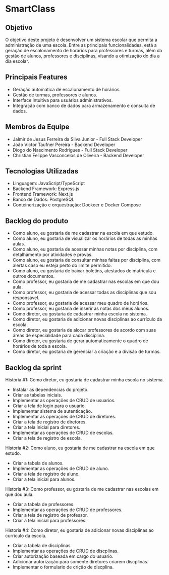 # SmartClass

## Objetivo

O objetivo deste projeto é desenvolver um sistema escolar que permita a
administração de uma escola. Entre as principais funcionalidades, está a
geração de escalonamento de horários para professores e turmas, além da gestão
de alunos, professores e disciplinas, visando a otimização do dia a dia
escolar.

## Principais Features

- Geração automática de escalonamento de horários.
- Gestão de turmas, professores e alunos.
- Interface intuitiva para usuários administrativos.
- Integração com banco de dados para armazenamento e consulta de dados.

## Membros da Equipe

- Jalmir de Jesus Ferreira da Silva Junior - Full Stack Developer
- João Victor Taufner Pereira - Backend Developer
- Diogo do Nascimento Rodrigues - Full Stack Developer
- Christian Felippe Vasconcelos de Oliveira - Backend Developer

## Tecnologias Utilizadas

- Linguagem: JavaScript/TypeScript
- Backend Framework: Express.js
- Frontend Framework: Next.js
- Banco de Dados: PostgreSQL
- Conteinerização e orquestração: Dockeer e Docker Compose

## Backlog do produto
- Como aluno, eu gostaria de me cadastrar na escola em que estudo.
- Como aluno, eu gostaria de visualizar os horários de todas as minhas aulas.
- Como aluno, eu gostaria de acessar minhas notas por disciplina, com detalhamento por atividades e provas.
- Como aluno, eu gostaria de consultar minhas faltas por disciplina, com alertas caso eu esteja perto do limite permitido.
- Como aluno, eu gostaria de baixar boletins, atestados de matrícula e outros documentos.
- Como professor, eu gostaria de me cadastrar nas escolas em que dou aula.
- Como professor, eu gostaria de acessar todas as disciplinas que sou responsável.
- Como professor, eu gostaria de acessar meu quadro de horários.
- Como professor, eu gostaria de inserir as notas dos meus alunos.
- Como diretor, eu gostaria de cadastrar minha escola no sistema.
- Como diretor, eu gostaria de adicionar novas disciplinas ao currículo da escola.
- Como diretor, eu gostaria de alocar professores de acordo com suas áreas de especialidade para cada disciplina.
- Como diretor, eu gostaria de gerar automaticamente o quadro de horários de toda a escola.
- Como diretor, eu gostaria de gerenciar a criação e a divisão de turmas.
 
 ## Backlog da sprint

História #1: Como diretor, eu gostaria de cadastrar minha escola no sistema.
- Instalar as dependencias do projeto.
- Criar as tabelas iniciais.
- Implementar as operações de CRUD de usuarios.
- Criar a tela de login para o usuario.
- Implementar sistema de autenticação.
- Implementar as operações de CRUD de diretores.
- Criar a tela de registro de diretores.
- Criar a tela inicial para diretores.
- Implementar as operações de CRUD de escolas.
- Criar a tela de registro de escola.

Historia #2: Como aluno, eu gostaria de me cadastrar na escola em que estudo.
- Criar a tabela de alunos.
- Implementar as operações de CRUD de aluno.
- Criar a tela de registro de aluno.
- Criar a tela inicial para alunos.

Historia #3: Como professor, eu gostaria de me cadastrar nas escolas em que dou aula.
- Criar a tabela de professores.
- Implementar as operações de CRUD de professores.
- Criar a tela de registro de professor.
- Criar a tela inicial para professores.

Historia #4: Como diretor, eu gostaria de adicionar novas disciplinas ao currículo da escola.
- Criar a tabela de disciplinas
- Implementar as operações de CRUD de discplinas.
- Criar autorização baseada em cargo do usuario.
- Adicionar autorização para somente diretores criarem discplinas.
- Implementar o formulario de crição de discplina.

